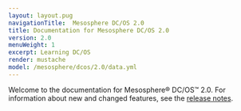 ```yaml
---
layout: layout.pug
navigationTitle:  Mesosphere DC/OS 2.0
title: Documentation for Mesosphere DC/OS 2.0
version: 2.0
menuWeight: 1
excerpt: Learning DC/OS 
render: mustache
model: /mesosphere/dcos/2.0/data.yml
---
```


Welcome to the documentation for Mesosphere&reg; DC/OS&trade; 2.0. For information about new and changed features, see the [release notes](/mesosphere/dcos/2.0/release-notes/).
